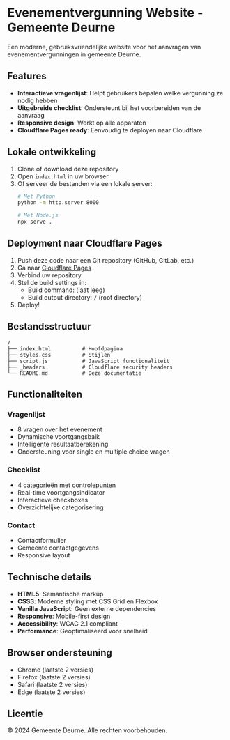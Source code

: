 # Evenementvergunning Website - Gemeente Deurne

Een moderne, gebruiksvriendelijke website voor het aanvragen van evenementvergunningen in gemeente Deurne.

## Features

- **Interactieve vragenlijst**: Helpt gebruikers bepalen welke vergunning ze nodig hebben
- **Uitgebreide checklist**: Ondersteunt bij het voorbereiden van de aanvraag
- **Responsive design**: Werkt op alle apparaten
- **Cloudflare Pages ready**: Eenvoudig te deployen naar Cloudflare

## Lokale ontwikkeling

1. Clone of download deze repository
2. Open `index.html` in uw browser
3. Of serveer de bestanden via een lokale server:
   ```bash
   # Met Python
   python -m http.server 8000
   
   # Met Node.js
   npx serve .
   ```

## Deployment naar Cloudflare Pages

1. Push deze code naar een Git repository (GitHub, GitLab, etc.)
2. Ga naar [Cloudflare Pages](https://pages.cloudflare.com/)
3. Verbind uw repository
4. Stel de build settings in:
   - Build command: (laat leeg)
   - Build output directory: `/` (root directory)
5. Deploy!

## Bestandsstructuur

```
/
├── index.html          # Hoofdpagina
├── styles.css          # Stijlen
├── script.js           # JavaScript functionaliteit
├── _headers            # Cloudflare security headers
└── README.md           # Deze documentatie
```

## Functionaliteiten

### Vragenlijst
- 8 vragen over het evenement
- Dynamische voortgangsbalk
- Intelligente resultaatberekening
- Ondersteuning voor single en multiple choice vragen

### Checklist
- 4 categorieën met controlepunten
- Real-time voortgangsindicator
- Interactieve checkboxes
- Overzichtelijke categorisering

### Contact
- Contactformulier
- Gemeente contactgegevens
- Responsive layout

## Technische details

- **HTML5**: Semantische markup
- **CSS3**: Moderne styling met CSS Grid en Flexbox
- **Vanilla JavaScript**: Geen externe dependencies
- **Responsive**: Mobile-first design
- **Accessibility**: WCAG 2.1 compliant
- **Performance**: Geoptimaliseerd voor snelheid

## Browser ondersteuning

- Chrome (laatste 2 versies)
- Firefox (laatste 2 versies)
- Safari (laatste 2 versies)
- Edge (laatste 2 versies)

## Licentie

© 2024 Gemeente Deurne. Alle rechten voorbehouden.
